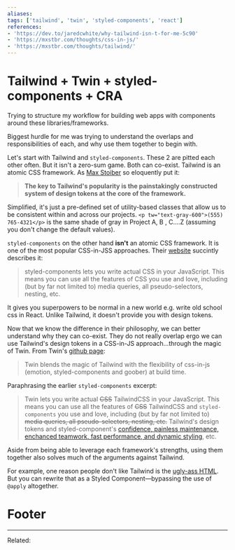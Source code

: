 ```yaml
---
aliases:
tags: ['tailwind', 'twin', 'styled-components', 'react']
references:
- 'https://dev.to/jaredcwhite/why-tailwind-isn-t-for-me-5c90'
- 'https://mxstbr.com/thoughts/css-in-js/'
- 'https://mxstbr.com/thoughts/tailwind/'
---
```


# Tailwind + Twin + styled-components + CRA
Trying to structure my workflow for building web apps with components around these libraries/frameworks.

Biggest hurdle for me was trying to understand the overlaps and responsibilities of each, and why use them together to begin with.

Let's start with Tailwind and `styled-components`. These 2 are pitted each other often. But it isn't a zero-sum game. Both can co-exist. Tailwind is an atomic CSS framework. As [Max Stoiber](https://mxstbr.com/thoughts/tailwind/) so eloquently put it:

> **The key to Tailwind's popularity is the painstakingly constructed system of design tokens at the core of the framework.**

Simplified, it's just a pre-defined set of utility-based classes that allow us to be consistent within and across our projects. `<p tw="text-gray-600">(555) 765-4321</p>` is the same shade of gray in Project A, B , C....Z (assuming you don't change the default values).

`styled-components` on the other hand **isn't** an atomic CSS framework. It is one of the most popular CSS-in-JSS approaches. Their [website](https://styled-components.com/) succintly describes it:

> styled-components lets you write actual CSS in your JavaScript. This means you can use all the features of CSS you use and love, including (but by far not limited to) media queries, all pseudo-selectors, nesting, etc.

It gives you superpowers to be normal in a new world e.g. write old school css in React. Unlike Tailwind, it doesn't provide you with design tokens. 

Now that we know the difference in their philosophy, we can better understand why they can co-exist. They do not really overlap ergo we can use Tailwind's design tokens in a CSS-in-JS approach...through the magic of Twin. From Twin's [github page](https://github.com/ben-rogerson/twin.macro):

> Twin blends the magic of Tailwind with the flexibility of css-in-js (emotion, styled-components and goober) at build time.

Paraphrasing the earlier `styled-components` excerpt:

> Twin lets you write actual ~~CSS~~ TailwindCSS in your JavaScript. This means you can use all the features of ~~CSS~~ TailwindCSS and `styled-components` you use and love, including (but by far not limited to) ~~media queries, all pseudo-selectors, nesting, etc.~~ Tailwind's design tokens and styled-component's [confidence, painless maintenance, enchanced teamwork, fast performance, and dynamic styling](https://mxstbr.com/thoughts/css-in-js/), etc.

Aside from being able to leverage each framework's strengths, using them together also solves much of the arguments against Tailwind. 

For example, one reason people don't like Tailwind is the [ugly-ass HTML](https://dev.to/jaredcwhite/why-tailwind-isn-t-for-me-5c90). But you can rewrite that as a Styled Component—bypassing the use of  `@apply` altogether.


# Footer
---
Related: 